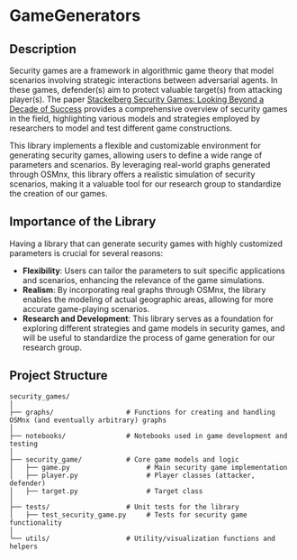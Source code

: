 # GameGenerators

## Description

Security games are a framework in algorithmic game theory that model scenarios involving strategic interactions between adversarial agents. In these games, defender(s) aim to protect valuable target(s) from attacking player(s). The paper [Stackelberg Security Games: Looking Beyond a Decade of Success](https://www.ijcai.org/proceedings/2018/0775.pdf) provides a comprehensive overview of security games in the field, highlighting various models and strategies employed by researchers to model and test different game constructions. 

This library implements a flexible and customizable environment for generating security games, allowing users to define a wide range of parameters and scenarios. By leveraging real-world graphs generated through OSMnx, this library offers a realistic simulation of security scenarios, making it a valuable tool for our research group to standardize the creation of our games.

## Importance of the Library

Having a library that can generate security games with highly customized parameters is crucial for several reasons:

- **Flexibility**: Users can tailor the parameters to suit specific applications and scenarios, enhancing the relevance of the game simulations.
- **Realism**: By incorporating real graphs through OSMnx, the library enables the modeling of actual geographic areas, allowing for more accurate game-playing scenarios.
- **Research and Development**: This library serves as a foundation for exploring different strategies and game models in security games, and will be useful to standardize the process of game generation for our research group.

## Project Structure

```plaintext
security_games/
│
├── graphs/                  # Functions for creating and handling OSMnx (and eventually arbitrary) graphs
│
├── notebooks/               # Notebooks used in game development and testing
│
├── security_game/           # Core game models and logic
│   ├── game.py                   # Main security game implementation
│   ├── player.py                 # Player classes (attacker, defender)
│   ├── target.py                 # Target class
│
├── tests/                   # Unit tests for the library
│   ├── test_security_game.py     # Tests for security game functionality
│
└── utils/                   # Utility/visualization functions and helpers